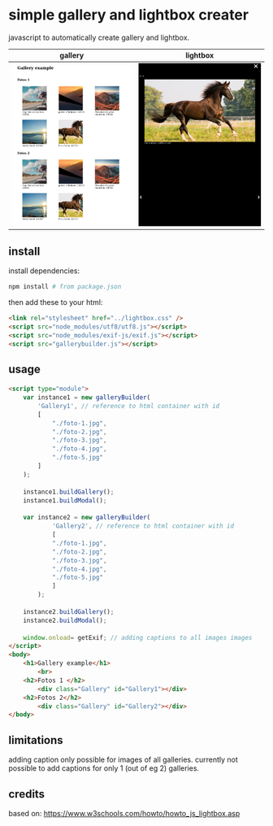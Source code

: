 # simple gallery and lightbox creater
javascript to automatically create gallery and lightbox.

gallery            |  lightbox
:-------------------------:|:-------------------------:
![](./Screenshot1.png)  |  ![](./Screenshot2.png)

## install
install dependencies:

```bash
npm install # from package.json
```

then add these to your html:
```html
<link rel="stylesheet" href="../lightbox.css" />
<script src="node_modules/utf8/utf8.js"></script>
<script src="node_modules/exif-js/exif.js"></script>
<script src="gallerybuilder.js"></script>
```

## usage 
```html
<script type="module">
    var instance1 = new galleryBuilder(
        'Gallery1', // reference to html container with id
        [
            "./foto-1.jpg",
            "./foto-2.jpg",
            "./foto-3.jpg",
            "./foto-4.jpg",
            "./foto-5.jpg"
        ]
    );
    
    instance1.buildGallery();
    instance1.buildModal();
    
    var instance2 = new galleryBuilder(
            'Gallery2', // reference to html container with id
            [
            "./foto-1.jpg",
            "./foto-2.jpg",
            "./foto-3.jpg",
            "./foto-4.jpg",
            "./foto-5.jpg"
            ]
        );
        
    instance2.buildGallery();
    instance2.buildModal();
    
    window.onload= getExif; // adding captions to all images images
</script>
<body>
    <h1>Gallery example</h1>
        <br>
    <h2>Fotos 1 </h2>
        <div class="Gallery" id="Gallery1"></div>
    <h2>Fotos 2</h2>
        <div class="Gallery" id="Gallery2"></div>
</body>
```

## limitations
adding caption only possible for images of all galleries. currently not possible to add captions for only 1 (out of eg 2) galleries.

## credits
based on: https://www.w3schools.com/howto/howto_js_lightbox.asp

